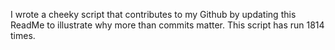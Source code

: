 I wrote a cheeky script that contributes to my Github by updating this ReadMe to illustrate why more than commits matter. This script has run 1814 times.